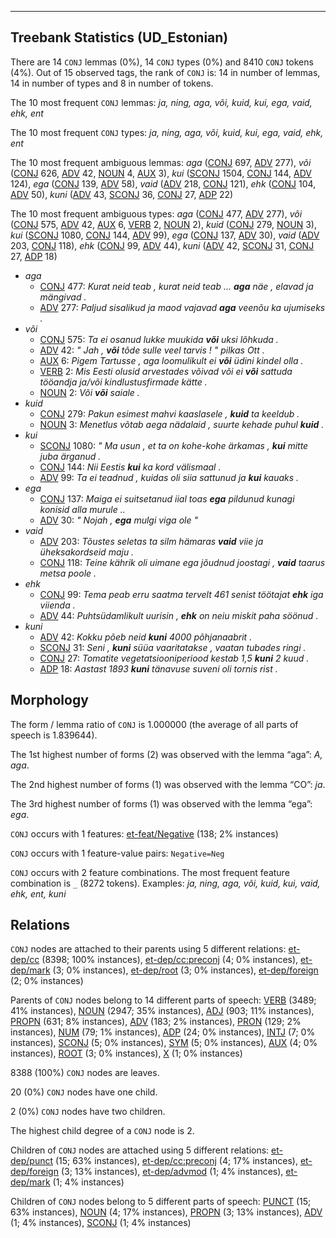 

--------------------------------------------------------------------------------

## Treebank Statistics (UD_Estonian)

There are 14 `CONJ` lemmas (0%), 14 `CONJ` types (0%) and 8410 `CONJ` tokens (4%).
Out of 15 observed tags, the rank of `CONJ` is: 14 in number of lemmas, 14 in number of types and 8 in number of tokens.

The 10 most frequent `CONJ` lemmas: <em>ja, ning, aga, või, kuid, kui, ega, vaid, ehk, ent</em>

The 10 most frequent `CONJ` types:  <em>ja, ning, aga, või, kuid, kui, ega, vaid, ehk, ent</em>

The 10 most frequent ambiguous lemmas: <em>aga</em> ([CONJ]() 697, [ADV]() 277), <em>või</em> ([CONJ]() 626, [ADV]() 42, [NOUN]() 4, [AUX]() 3), <em>kui</em> ([SCONJ]() 1504, [CONJ]() 144, [ADV]() 124), <em>ega</em> ([CONJ]() 139, [ADV]() 58), <em>vaid</em> ([ADV]() 218, [CONJ]() 121), <em>ehk</em> ([CONJ]() 104, [ADV]() 50), <em>kuni</em> ([ADV]() 43, [SCONJ]() 36, [CONJ]() 27, [ADP]() 22)

The 10 most frequent ambiguous types:  <em>aga</em> ([CONJ]() 477, [ADV]() 277), <em>või</em> ([CONJ]() 575, [ADV]() 42, [AUX]() 6, [VERB]() 2, [NOUN]() 2), <em>kuid</em> ([CONJ]() 279, [NOUN]() 3), <em>kui</em> ([SCONJ]() 1080, [CONJ]() 144, [ADV]() 99), <em>ega</em> ([CONJ]() 137, [ADV]() 30), <em>vaid</em> ([ADV]() 203, [CONJ]() 118), <em>ehk</em> ([CONJ]() 99, [ADV]() 44), <em>kuni</em> ([ADV]() 42, [SCONJ]() 31, [CONJ]() 27, [ADP]() 18)


* <em>aga</em>
  * [CONJ]() 477: <em>Kurat neid teab , kurat neid teab ... <b>aga</b> näe , elavad ja mängivad .</em>
  * [ADV]() 277: <em>Paljud sisalikud ja maod vajavad <b>aga</b> veenõu ka ujumiseks .</em>
* <em>või</em>
  * [CONJ]() 575: <em>Ta ei osanud lukke muukida <b>või</b> uksi lõhkuda .</em>
  * [ADV]() 42: <em>" Jah , <b>või</b> tõde sulle veel tarvis ! " pilkas Ott .</em>
  * [AUX]() 6: <em>Pigem Tartusse , aga loomulikult ei <b>või</b> üdini kindel olla .</em>
  * [VERB]() 2: <em>Mis Eesti olusid arvestades võivad või ei <b>või</b> sattuda tööandja ja/või kindlustusfirmade kätte .</em>
  * [NOUN]() 2: <em>Või <b>või</b> saiale .</em>
* <em>kuid</em>
  * [CONJ]() 279: <em>Pakun esimest mahvi kaaslasele , <b>kuid</b> ta keeldub .</em>
  * [NOUN]() 3: <em>Menetlus võtab aega nädalaid , suurte kehade puhul <b>kuid</b> .</em>
* <em>kui</em>
  * [SCONJ]() 1080: <em>" Ma usun , et ta on kohe-kohe ärkamas , <b>kui</b> mitte juba ärganud .</em>
  * [CONJ]() 144: <em>Nii Eestis <b>kui</b> ka kord välismaal .</em>
  * [ADV]() 99: <em>Ta ei teadnud , kuidas oli siia sattunud ja <b>kui</b> kauaks .</em>
* <em>ega</em>
  * [CONJ]() 137: <em>Maiga ei suitsetanud iial toas <b>ega</b> pildunud kunagi konisid alla murule ..</em>
  * [ADV]() 30: <em>" Nojah , <b>ega</b> mulgi viga ole "</em>
* <em>vaid</em>
  * [ADV]() 203: <em>Tõustes seletas ta silm hämaras <b>vaid</b> viie ja üheksakordseid maju .</em>
  * [CONJ]() 118: <em>Teine kährik oli uimane ega jõudnud joostagi , <b>vaid</b> taarus metsa poole .</em>
* <em>ehk</em>
  * [CONJ]() 99: <em>Tema peab erru saatma tervelt 461 senist töötajat <b>ehk</b> iga viienda .</em>
  * [ADV]() 44: <em>Puhtsüdamlikult uurisin , <b>ehk</b> on neiu miskit paha söönud .</em>
* <em>kuni</em>
  * [ADV]() 42: <em>Kokku põeb neid <b>kuni</b> 4000 põhjanaabrit .</em>
  * [SCONJ]() 31: <em>Seni , <b>kuni</b> süüa vaaritatakse , vaatan tubades ringi .</em>
  * [CONJ]() 27: <em>Tomatite vegetatsiooniperiood kestab 1,5 <b>kuni</b> 2 kuud .</em>
  * [ADP]() 18: <em>Aastast 1893 <b>kuni</b> tänavuse suveni oli tornis rist .</em>

## Morphology

The form / lemma ratio of `CONJ` is 1.000000 (the average of all parts of speech is 1.839644).

The 1st highest number of forms (2) was observed with the lemma “aga”: <em>A, aga</em>.

The 2nd highest number of forms (1) was observed with the lemma “CO”: <em>ja</em>.

The 3rd highest number of forms (1) was observed with the lemma “ega”: <em>ega</em>.

`CONJ` occurs with 1 features: [et-feat/Negative]() (138; 2% instances)

`CONJ` occurs with 1 feature-value pairs: `Negative=Neg`

`CONJ` occurs with 2 feature combinations.
The most frequent feature combination is `_` (8272 tokens).
Examples: <em>ja, ning, aga, või, kuid, kui, vaid, ehk, ent, kuni</em>


## Relations

`CONJ` nodes are attached to their parents using 5 different relations: [et-dep/cc]() (8398; 100% instances), [et-dep/cc:preconj]() (4; 0% instances), [et-dep/mark]() (3; 0% instances), [et-dep/root]() (3; 0% instances), [et-dep/foreign]() (2; 0% instances)

Parents of `CONJ` nodes belong to 14 different parts of speech: [VERB]() (3489; 41% instances), [NOUN]() (2947; 35% instances), [ADJ]() (903; 11% instances), [PROPN]() (631; 8% instances), [ADV]() (183; 2% instances), [PRON]() (129; 2% instances), [NUM]() (79; 1% instances), [ADP]() (24; 0% instances), [INTJ]() (7; 0% instances), [SCONJ]() (5; 0% instances), [SYM]() (5; 0% instances), [AUX]() (4; 0% instances), [ROOT]() (3; 0% instances), [X]() (1; 0% instances)

8388 (100%) `CONJ` nodes are leaves.

20 (0%) `CONJ` nodes have one child.

2 (0%) `CONJ` nodes have two children.

The highest child degree of a `CONJ` node is 2.

Children of `CONJ` nodes are attached using 5 different relations: [et-dep/punct]() (15; 63% instances), [et-dep/cc:preconj]() (4; 17% instances), [et-dep/foreign]() (3; 13% instances), [et-dep/advmod]() (1; 4% instances), [et-dep/mark]() (1; 4% instances)

Children of `CONJ` nodes belong to 5 different parts of speech: [PUNCT]() (15; 63% instances), [NOUN]() (4; 17% instances), [PROPN]() (3; 13% instances), [ADV]() (1; 4% instances), [SCONJ]() (1; 4% instances)

